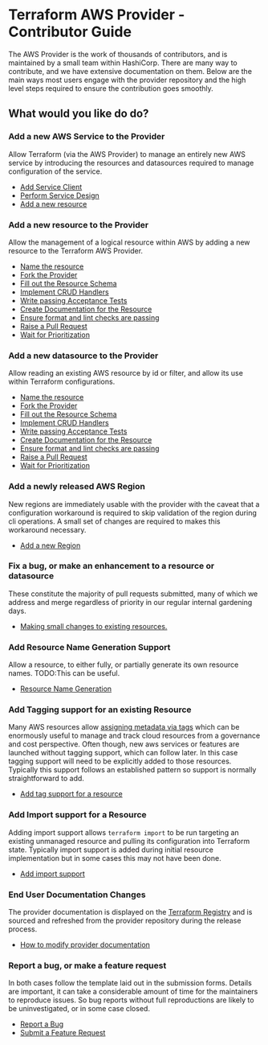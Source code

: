 # Terraform AWS Provider - Contributor Guide

The AWS Provider is the work of thousands of contributors, and is maintained by a small team within HashiCorp. There are many way to contribute, and we have extensive documentation on them. Below are the main ways most users engage with the provider repository and the high level steps required to ensure the contribution goes smoothly.

## What would you like do do?

### Add a new AWS Service to the Provider

Allow Terraform (via the AWS Provider) to manage an entirely new AWS service by introducing the resources and datasources required to manage configuration of the service.

- [Add Service Client](add-a-new-service#add-a-service-client)
- [Perform Service Design](add-a-new-service#perform-service-design)
- [Add a new resource](add-a-new-service#add-a-new-resource)

### Add a new resource to the Provider

Allow the management of a logical resource within AWS by adding a new resource to the Terraform AWS Provider.

- [Name the resource](add-a-new-resource#add-a-new-resource)
- [Fork the Provider](add-a-new-resource#fork-the-provider)
- [Fill out the Resource Schema](add-a-new-resource#fill-out-the-resource-schema)
- [Implement CRUD Handlers](add-a-new-resource#implement-crud-handlers)
- [Write passing Acceptance Tests](add-a-new-resource#write-passing-acceptance-tests)
- [Create Documentation for the Resource](add-a-new-resource#create-documentation-for-the-resource)
- [Ensure format and lint checks are passing](add-a-new-resource#ensure-format-and-link-checks-are-passing)
- [Raise a Pull Request](raising-a-pull-request.md)
- [Wait for Prioritization](prioritization.md)

### Add a new datasource to the Provider

Allow reading an existing AWS resource by id or filter, and allow its use within Terraform configurations.


- [Name the resource](add-a-new-datasource#add-a-new-datasource)
- [Fork the Provider](add-a-new-datasource#fork-the-provider)
- [Fill out the Resource Schema](add-a-new-datasource#fill-out-the-datasource-schema)
- [Implement CRUD Handlers](add-a-new-datasource#implement-crud-handlers)
- [Write passing Acceptance Tests](add-a-new-datasource#write-passing-acceptance-tests)
- [Create Documentation for the Resource](add-a-new-resource#create-documentation-for-the-resource)
- [Ensure format and lint checks are passing](add-a-new-datasource#ensure-format-and-link-checks-are-passing)
- [Raise a Pull Request](raising-a-pull-request.md)
- [Wait for Prioritization](prioritization.md)

### Add a newly released AWS Region

New regions are immediately usable with the provider with the caveat that a configuration workaround is required to skip validation of the region during cli operations. A small set of changes are required to makes this workaround necessary.

- [Add a new Region](add-a-new-region)


### Fix a bug, or make an enhancement to a resource or datasource

These constitute the majority of pull requests submitted, many of which we address and merge regardless of priority in our regular internal gardening days.

- [Making small changes to existing resources.](bugs-and-enhancements)

### Add Resource Name Generation Support

Allow a resource, to either fully, or partially generate its own resource names. TODO:This can be useful.

- [Resource Name Generation](resource-name-generation)

### Add Tagging support for an existing Resource

Many AWS resources allow [assigning metadata via tags](https://docs.aws.amazon.com/general/latest/gr/aws_tagging.html) which can be enormously useful to manage and track cloud resources from a governance and cost perspective. Often though, new aws services or features are launched without tagging support, which can follow later. In this case tagging support will need to be explicitly added to those resources. Typically this support follows an established pattern so support is normally straightforward to add.

- [Add tag support for a resource](resource-tagging)

### Add Import support for a Resource

Adding import support allows `terraform import` to be run targeting an existing unmanaged resource and pulling its configuration into Terraform state. Typically import support is added during initial resource implementation but in some cases this may not have been done.

- [Add import support](add-import-support.md)

### End User Documentation Changes

The provider documentation is displayed on the [Terraform Registry](https://registry.terraform.io/providers/hashicorp/aws/latest) and is sourced and refreshed from the provider repository during the release process.

- [How to modify provider documentation](documentation-changes)

### Report a bug, or make a feature request

In both cases follow the template laid out in the submission forms. Details are important, it can take a considerable amount of time for the maintainers to reproduce issues. So bug reports without full reproductions are likely to be uninvestigated, or in some case closed.

- [Report a Bug](https://github.com/hashicorp/terraform-provider-aws/issues/new?assignees=&labels=&template=Bug_Report.md)
- [Submit a Feature Request](https://github.com/hashicorp/terraform-provider-aws/issues/new?assignees=&labels=enhancement&template=Feature_Request.md)
